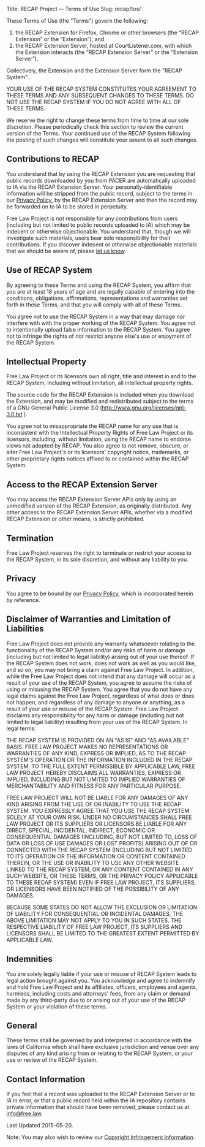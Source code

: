 Title: RECAP Project -- Terms of Use
Slug: recap/tos/


These Terms of Use (the "Terms") govern the following: 

1. the RECAP Extension for Firefox, Chrome or other browsers (the “RECAP Extension” or the “Extension”); and
2. the RECAP Extension Server, hosted at CourtListener.com, with which the Extension interacts (the “RECAP Extension Server” or the “Extension Server”). 

Collectively, the Extension and the Extension Server form the "RECAP System".

YOUR USE OF THE RECAP SYSTEM CONSTITUTES YOUR AGREEMENT TO THESE TERMS AND ANY SUBSEQUENT CHANGES TO THESE TERMS. DO NOT USE THE RECAP SYSTEM IF YOU DO NOT AGREE WITH ALL OF THESE TERMS.

We reserve the right to change these terms from time to time at our sole discretion. Please periodically check this section to review the current version of the Terms. Your continued use of the RECAP System following the posting of such changes will constitute your assent to all such changes.


## Contributions to RECAP

You understand that by using the RECAP Extension you are requesting that public records downloaded by you from PACER are automatically uploaded to IA via the RECAP Extension Server. Your personally-identifiable information will be stripped from the public record, subject to the terms in our [Privacy Policy][privacy], by the RECAP Extension Server and then the record may be forwarded on to IA to be stored in perpetuity.

Free Law Project is not responsible for any contributions from users (including but not limited to public records uploaded to IA) which may be indecent or otherwise objectionable. You understand that, though we will investigate such materials, users bear sole responsibility for their contributions. If you discover indecent or otherwise objectionable materials that we should be aware of, please [let us know][c].


## Use of RECAP System

By agreeing to these Terms and using the RECAP System, you affirm that you are at least 18 years of age and are legally capable of entering into the conditions, obligations, affirmations, representations and warranties set forth in these Terms, and that you will comply with all of these Terms.

You agree not to use the RECAP System in a way that may damage nor interfere with with the proper working of the RECAP System. You agree not to intentionally upload false information to the RECAP System. You agree not to infringe the rights of nor restrict anyone else's use or enjoyment of the RECAP System.


## Intellectual Property

Free Law Project or its licensors own all right, title and interest in and to the RECAP System, including without limitation, all intellectual property rights.

The source code for the RECAP Extension is included when you download the Extension, and may be modified and redistributed subject to the terms of a GNU General Public License 3.0 (http://www.gnu.org/licenses/gpl-3.0.txt ).

You agree not to misappropriate the RECAP name for any use that is inconsistent with the Intellectual Property Rights of Free Law Project or its licensors, including, without limitation, using the RECAP name to endorse views not adopted by RECAP. You also agree to not remove, obscure, or alter Free Law Project's or its licensors' copyright notice, trademarks, or other proprietary rights notices affixed to or contained within the RECAP System.


## Access to the RECAP Extension Server

You may access the RECAP Extension Server APIs only by using an unmodified version of the RECAP Extension, as originally distributed. Any other access to the RECAP Extension Server APIs, whether via a modified RECAP Extension or other means, is strictly prohibited.


## Termination

Free Law Project reserves the right to terminate or restrict your access to the RECAP System, in its sole discretion, and without any liability to you.


## Privacy

You agree to be bound by our [Privacy Policy][privacy], which is incorporated herein by reference.


## Disclaimer of Warranties and Limitation of Liabilities

Free Law Project does not provide any warranty whatsoever relating to the functionality of the RECAP System and/or any risks of harm or damage (including but not limited to legal liability) arising out of your use thereof. If the RECAP System does not work, does not work as well as you would like, and so on, you may not bring a claim against Free Law Project. In addition, while the Free Law Project does not intend that any damage will occur as a result of your use of the RECAP System, you agree to assume the risks of using or misusing the RECAP System. You agree that you do not have any legal claims against the Free Law Project, regardless of what does or does not happen, and regardless of any damage to anyone or anything, as a result of your use or misuse of the RECAP System. Free Law Project disclaims any responsibility for any harm or damage (including but not limited to legal liability) resulting from your use of the RECAP System. In legal terms:

THE RECAP SYSTEM IS PROVIDED ON AN "AS IS" AND "AS AVAILABLE" BASIS. FREE LAW PROJECT MAKES NO REPRESENTATIONS OR WARRANTIES OF ANY KIND, EXPRESS OR IMPLIED, AS TO THE RECAP SYSTEM'S OPERATION OR THE INFORMATION INCLUDED IN THE RECAP SYSTEM. TO THE FULL EXTENT PERMISSIBLE BY APPLICABLE LAW, FREE LAW PROJECT HEREBY DISCLAIMS ALL WARRANTIES, EXPRESS OR IMPLIED, INCLUDING BUT NOT LIMITED TO IMPLIED WARRANTIES OF MERCHANTABILITY AND FITNESS FOR ANY PARTICULAR PURPOSE.

FREE LAW PROJECT WILL NOT BE LIABLE FOR ANY DAMAGES OF ANY KIND ARISING FROM THE USE OF OR INABILITY TO USE THE RECAP SYSTEM. YOU EXPRESSLY AGREE THAT YOU USE THE RECAP SYSTEM SOLELY AT YOUR OWN RISK. UNDER NO CIRCUMSTANCES SHALL FREE LAW PROJECT OR ITS SUPPLIERS OR LICENSORS BE LIABLE FOR ANY DIRECT, SPECIAL, INCIDENTAL, INDIRECT, ECONOMIC OR CONSEQUENTIAL DAMAGES (INCLUDING, BUT NOT LIMITED TO, LOSS OF DATA OR LOSS OF USE DAMAGES OR LOST PROFITS) ARISING OUT OF OR CONNECTED WITH THE RECAP SYSTEM (INCLUDING BUT NOT LIMITED TO ITS OPERATION OR THE INFORMATION OR CONTENT CONTAINED THEREIN, OR THE USE OR INABILITY TO USE ANY OTHER WEBSITE LINKED TO THE RECAP SYSTEM, OR ANY CONTENT CONTAINED IN ANY SUCH WEBSITE, OR THESE TERMS, OR THE PRIVACY POLICY APPLICABLE TO THESE RECAP SYSTEM) EVEN IF FREE LAW PROJECT, ITS SUPPLIERS, OR LICENSORS HAVE BEEN NOTIFIED OF THE POSSIBILITY OF ANY DAMAGES.

BECAUSE SOME STATES DO NOT ALLOW THE EXCLUSION OR LIMITATION OF LIABILITY FOR CONSEQUENTIAL OR INCIDENTAL DAMAGES, THE ABOVE LIMITATION MAY NOT APPLY TO YOU IN SUCH STATES. THE RESPECTIVE LIABILITY OF FREE LAW PROJECT, ITS SUPPLIERS AND LICENSORS SHALL BE LIMITED TO THE GREATEST EXTENT PERMITTED BY APPLICABLE LAW.


## Indemnities

You are solely legally liable if your use or misuse of RECAP System leads to legal action brought against you. You acknowledge and agree to indemnify and hold Free Law Project and its affiliates, officers, employees and agents, harmless, including costs and attorneys' fees, from any claim or demand made by any third-party due to or arising out of your use of the RECAP System or your violation of these terms.


## General

These terms shall be governed by and interpreted in accordance with the laws of California which shall have exclusive jurisdiction and venue over any disputes of any kind arising from or relating to the RECAP System, or your use or review of the RECAP System.

## Contact Information

If you feel that a record was uploaded to the RECAP Extension Server or to IA in error, or that a public record held within the IA repository contains private information that should have been removed, please contact us at info@free.law.

Last Updated 2015-05-20.

Note: You may also wish to review our [Copyright Infringement Information][dmca].

[privacy]: {filename}/pages/recap/privacy.md
[dmca]: {filename}/pages/recap/dmca.md
[c]: {filename}/pages/contact.md
